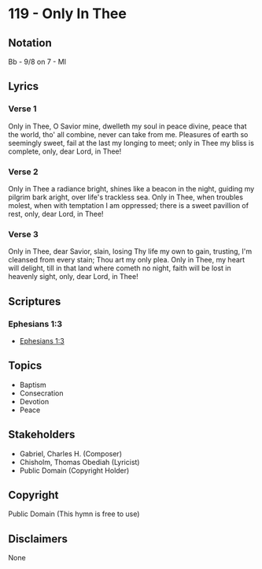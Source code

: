 # 119 - Only In Thee

## Notation

Bb - 9/8 on 7 - MI

## Lyrics

### Verse 1

Only in Thee, O Savior mine, dwelleth my soul in peace divine, peace that the world, tho' all combine, never can take from me. Pleasures of earth so seemingly sweet, fail at the last my longing to meet; only in Thee my bliss is complete, only, dear Lord, in Thee!

### Verse 2

Only in Thee a radiance bright, shines like a beacon in the night, guiding my pilgrim bark aright, over life's trackless sea. Only in Thee, when troubles molest, when with temptation I am oppressed; there is a sweet pavillion of rest, only, dear Lord, in Thee!

### Verse 3

Only in Thee, dear Savior, slain, losing Thy life my own to gain, trusting, I'm cleansed from every stain; Thou art my only plea. Only in Thee, my heart will delight, till in that land where cometh no night, faith will be lost in heavenly sight, only, dear Lord, in Thee!


## Scriptures

### Ephesians 1:3

- [Ephesians 1:3](https://www.biblegateway.com/passage/?search=Ephesians%201%3A3)


## Topics

- Baptism
- Consecration
- Devotion
- Peace

## Stakeholders

- Gabriel, Charles H. (Composer)
- Chisholm, Thomas Obediah (Lyricist)
- Public Domain (Copyright Holder)

## Copyright

Public Domain
(This hymn is free to use)

## Disclaimers

None

